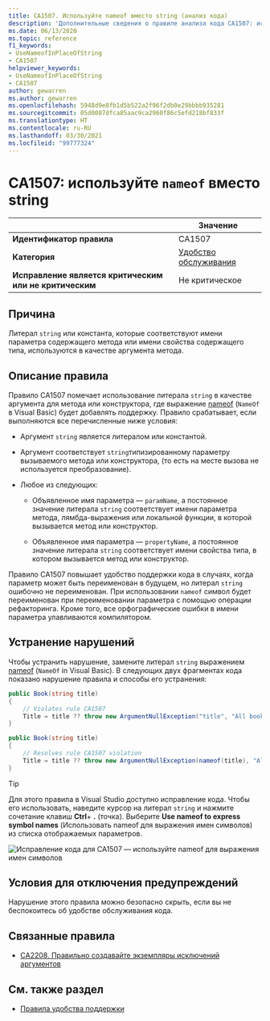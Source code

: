 ```yaml
---
title: CA1507. Используйте nameof вместо string (анализ кода)
description: 'Дополнительные сведения о правиле анализа кода CA1507: использование nameof вместо string'
ms.date: 06/13/2020
ms.topic: reference
f1_keywords:
- UseNameofInPlaceOfString
- CA1507
helpviewer_keywords:
- UseNameofInPlaceOfString
- CA1507
author: gewarren
ms.author: gewarren
ms.openlocfilehash: 5948d9e8fb1d5b522a2f96f2db0e29bbbb935281
ms.sourcegitcommit: 05d0087dfca85aac9ca2960f86c5efd218bf833f
ms.translationtype: HT
ms.contentlocale: ru-RU
ms.lasthandoff: 03/30/2021
ms.locfileid: "99777324"
---
```

# <a name="ca1507-use-nameof-in-place-of-string"></a>CA1507: используйте `nameof` вместо string

| | Значение |
|-|-|
| **Идентификатор правила** |CA1507|
| **Категория** |[Удобство обслуживания](maintainability-warnings.md)|
| **Исправление является критическим или не критическим** |Не критическое|

## <a name="cause"></a>Причина

Литерал `string` или константа, которые соответствуют имени параметра содержащего метода или имени свойства содержащего типа, используются в качестве аргумента метода.

## <a name="rule-description"></a>Описание правила

Правило CA1507 помечает использование литерала `string` в качестве аргумента для метода или конструктора, где выражение [nameof](../../../csharp/language-reference/operators/nameof.md) (`NameOf` в Visual Basic) будет добавлять поддержку. Правило срабатывает, если выполняются все перечисленные ниже условия:

- Аргумент `string` является литералом или константой.

- Аргумент соответствует `string`типизированному параметру вызываемого метода или конструктора, (то есть на месте вызова не используется преобразование).

- Любое из следующих:
  - Объявленное имя параметра — `paramName`, а постоянное значение литерала `string` соответствует имени параметра метода, лямбда-выражения или локальной функции, в которой вызывается метод или конструктор.

  - Объявленное имя параметра — `propertyName`, а постоянное значение литерала `string` соответствует имени свойства типа, в котором вызывается метод или конструктор.

Правило CA1507 повышает удобство поддержки кода в случаях, когда параметр может быть переименован в будущем, но литерал `string` ошибочно не переименован. При использовании `nameof` символ будет переименован при переименовании параметра с помощью операции рефакторинга. Кроме того, все орфографические ошибки в имени параметра улавливаются компилятором.

## <a name="how-to-fix-violations"></a>Устранение нарушений

Чтобы устранить нарушение, замените литерал `string` выражением [nameof](../../../csharp/language-reference/operators/nameof.md) (`NameOf` in Visual Basic). В следующих двух фрагментах кода показано нарушение правила и способы его устранения:

```csharp
public Book(string title)
{
    // Violates rule CA1507
    Title = title ?? throw new ArgumentNullException("title", "All books must have a title.");
}
```

```csharp
public Book(string title)
{
    // Resolves rule CA1507 violation
    Title = title ?? throw new ArgumentNullException(nameof(title), "All books must have a title.");
}
```

> [!TIP]
> Для этого правила в Visual Studio доступно исправление кода. Чтобы его использовать, наведите курсор на литерал `string` и нажмите сочетание клавиш **Ctrl**+ **.** (точка). Выберите **Use nameof to express symbol names** (Использовать nameof для выражения имен символов) из списка отображаемых параметров.
>
> ![Исправление кода для CA1507 — используйте nameof для выражения имен символов](media/ca1507-code-fix.PNG)

## <a name="when-to-suppress-warnings"></a>Условия для отключения предупреждений

Нарушение этого правила можно безопасно скрыть, если вы не беспокоитесь об удобстве обслуживания кода.

## <a name="related-rules"></a>Связанные правила

- [CA2208. Правильно создавайте экземпляры исключений аргументов](ca2208.md)

## <a name="see-also"></a>См. также раздел

- [Правила удобства поддержки](maintainability-warnings.md)
